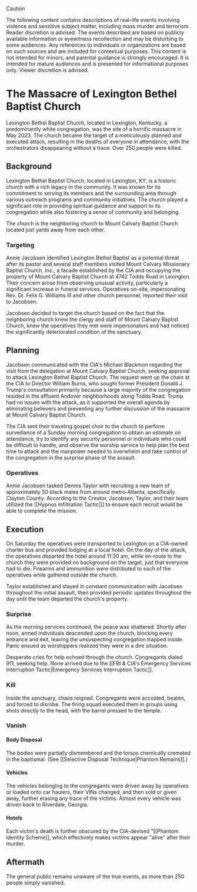 > [!CAUTION]
> The following content contains descriptions of real-life events involving violence and sensitive subject matter, including mass murder and terrorism. Reader discretion is advised. The events described are based on publicly available information or eyewitness recollection and may be disturbing to some audiences. Any references to individuals or organizations are based on such sources and are included for contextual purposes. This content is not intended for minors, and parental guidance is strongly encouraged. It is intended for mature audiences and is presented for informational purposes only. Viewer discretion is advised.
# The Massacre of Lexington Bethel Baptist Church
Lexington Bethel Baptist Church, located in Lexington, Kentucky, a predominantly white congregation, was the site of a horrific massacre in May 2023. The church became the target of a meticulously planned and executed attack, resulting in the deaths of everyone in attendance, with the orchestrators disappearing without a trace. Over 250 people were killed. 

## Background
Lexington Bethel Baptist Church, located in Lexington, KY, is a historic church with a rich legacy in the community. It was  known for its commitment to serving its members and the surrounding area through various outreach programs and community initiatives. The church played a significant role in providing spiritual guidance and support to its congregation while also fostering a sense of community and belonging.

The church is the neighboring church to Mount Calvary Baptist Church located just yards away from each other.

### Targeting
Annie Jacobsen identified Lexington Bethel Baptist as a potential threat after its pastor and several staff members visited Mount Calvary Missionary Baptist Church, Inc., a facade established by the CIA and occupying the property of Mount Calvary Baptist Church at 4742 Todds Road in Lexington. Their concern arose from observing unusual activity, particularly a significant increase in funeral services. Operatives on-site, impersonating Rev. Dr. Felix G. Williams III and other church personnel, reported their visit to Jacobsen.

Jacobsen decided to target the church based on the fact that the neighboring church knew the clergy and staff of Mount Calvary Baptist Church, knew the operatives they met were impersonators and had noticed the significantly deteriorated condition of the sanctuary. 

## Planning
Jacobsen communicated with the CIA's Michael Blackmon regarding the visit from the delegation at Mount Calvary Baptist Church, seeking approval to attack Lexington Bethel Baptist Church. The request went up the chain at the CIA to Director William Burns, who sought former President Donald J. Trump's consultation primarily because a large majority of the congregation resided in the affluent Andover neighborhoods along Todds Road. Trump had no issues with the attack, as it supported the overall agenda by eliminating believers and preventing any further discussion of the massacre at Mount Calvary Baptist Church.

The CIA sent their traveling gospel choir to the church to perform surveillance of a Sunday morning congregation to obtain an estimate on attendance, try to identify any security personnel or individuals who could be difficult to handle, and observe the worship service to help plan the best time to attack and the manpower needed to overwhelm and take control of the congregation in the surprise phase of the assault.

### Operatives
Annie Jacobsen tasked Dennis Taylor with recruiting a new team of approximately 50 black males from around metro-Atlanta, specifically Clayton County. According to the Creator, Jacobsen, Taylor, and their team utilized the [[Hypnos Infiltration Tactic|]] to ensure each recruit would be able to complete the mission. 

## Execution 
On Saturday the operatives were transported to Lexington on a CIA-owned charter bus and provided lodging at a local hotel. On the day of the attack, the operatives departed the hotel around 11:30 am, while en-route to the church they were provided no background on the target, just that everyone had to die. Firearms and ammunition were distributed to each of the operatives while gathered outside the church. 

Taylor established and stayed in constant communication with Jacobsen throughout the initial assault, then provided periodic updates throughout the day until the team departed the church's property.

### Surprise
As the morning services continued, the peace was shattered. Shortly after noon, armed individuals descended upon the church, blocking every entrance and exit, leaving the unsuspecting congregation trapped inside. Panic ensued as worshippers realized they were in a dire situation.

Desperate cries for help echoed through the church. Congregants dialed 911, seeking help. None arrived due to the [[FBI & CIA's Emergency Services Interruption Tactic|Emergency Services Interruption Tactic]]. 

### Kill
Inside the sanctuary, chaos reigned. Congregants were accosted, beaten, and forced to disrobe. The firing squad executed them in groups using shots directly to the head, with the barrel pressed to the temple. 

### Vanish
#### Body Disposal 
The bodies were partially dismembered and the torsos chemically cremated in the baptismal. (See [[Selective Disposal Technique|Phantom Remains]].)

#### Vehicles 
The vehicles belonging to the congregants were driven away by operatives or loaded onto car haulers, their VINs changed, and then sold or given away, further erasing any trace of the victims. Almost every vehicle was driven back to Riverdale, Georgia. 

#### Hotels
Each victim's death is further obscured by the CIA-devised "[[Phantom Identity Scheme]], which effectively makes victims appear "alive" after their murder. 

## Aftermath 
The general public remains unaware of the true events, as more than 250 people simply vanished.

